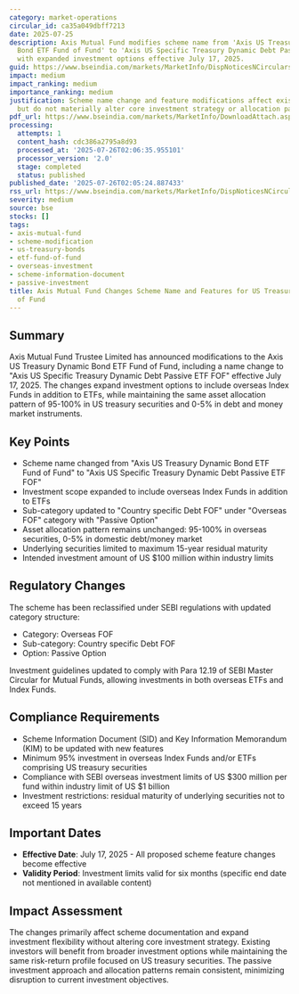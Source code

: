 ```yaml
---
category: market-operations
circular_id: ca35a049dbff7213
date: 2025-07-25
description: Axis Mutual Fund modifies scheme name from 'Axis US Treasury Dynamic
  Bond ETF Fund of Fund' to 'Axis US Specific Treasury Dynamic Debt Passive ETF FOF'
  with expanded investment options effective July 17, 2025.
guid: https://www.bseindia.com/markets/MarketInfo/DispNoticesNCirculars.aspx?Noticeid={1B46C062-8D3F-43B2-9A47-ACCDAC77066E}&noticeno=20250725-52&dt=07/25/2025&icount=52&totcount=69&flag=0
impact: medium
impact_ranking: medium
importance_ranking: medium
justification: Scheme name change and feature modifications affect existing investors
  but do not materially alter core investment strategy or allocation patterns
pdf_url: https://www.bseindia.com/markets/MarketInfo/DownloadAttach.aspx?id=20250725-52&attachedId=ba29860c-a4a5-4f58-8596-61bf4b6c0898
processing:
  attempts: 1
  content_hash: cdc386a2795a8d93
  processed_at: '2025-07-26T02:06:35.955101'
  processor_version: '2.0'
  stage: completed
  status: published
published_date: '2025-07-26T02:05:24.887433'
rss_url: https://www.bseindia.com/markets/MarketInfo/DispNoticesNCirculars.aspx?Noticeid={1B46C062-8D3F-43B2-9A47-ACCDAC77066E}&noticeno=20250725-52&dt=07/25/2025&icount=52&totcount=69&flag=0
severity: medium
source: bse
stocks: []
tags:
- axis-mutual-fund
- scheme-modification
- us-treasury-bonds
- etf-fund-of-fund
- overseas-investment
- scheme-information-document
- passive-investment
title: Axis Mutual Fund Changes Scheme Name and Features for US Treasury ETF Fund
  of Fund
---
```


## Summary

Axis Mutual Fund Trustee Limited has announced modifications to the Axis US Treasury Dynamic Bond ETF Fund of Fund, including a name change to "Axis US Specific Treasury Dynamic Debt Passive ETF FOF" effective July 17, 2025. The changes expand investment options to include overseas Index Funds in addition to ETFs, while maintaining the same asset allocation pattern of 95-100% in US treasury securities and 0-5% in debt and money market instruments.

## Key Points

- Scheme name changed from "Axis US Treasury Dynamic Bond ETF Fund of Fund" to "Axis US Specific Treasury Dynamic Debt Passive ETF FOF"
- Investment scope expanded to include overseas Index Funds in addition to ETFs
- Sub-category updated to "Country specific Debt FOF" under "Overseas FOF" category with "Passive Option"
- Asset allocation pattern remains unchanged: 95-100% in overseas securities, 0-5% in domestic debt/money market
- Underlying securities limited to maximum 15-year residual maturity
- Intended investment amount of US $100 million within industry limits

## Regulatory Changes

The scheme has been reclassified under SEBI regulations with updated category structure:
- Category: Overseas FOF
- Sub-category: Country specific Debt FOF  
- Option: Passive Option

Investment guidelines updated to comply with Para 12.19 of SEBI Master Circular for Mutual Funds, allowing investments in both overseas ETFs and Index Funds.

## Compliance Requirements

- Scheme Information Document (SID) and Key Information Memorandum (KIM) to be updated with new features
- Minimum 95% investment in overseas Index Funds and/or ETFs comprising US treasury securities
- Compliance with SEBI overseas investment limits of US $300 million per fund within industry limit of US $1 billion
- Investment restrictions: residual maturity of underlying securities not to exceed 15 years

## Important Dates

- **Effective Date**: July 17, 2025 - All proposed scheme feature changes become effective
- **Validity Period**: Investment limits valid for six months (specific end date not mentioned in available content)

## Impact Assessment

The changes primarily affect scheme documentation and expand investment flexibility without altering core investment strategy. Existing investors will benefit from broader investment options while maintaining the same risk-return profile focused on US treasury securities. The passive investment approach and allocation patterns remain consistent, minimizing disruption to current investment objectives.